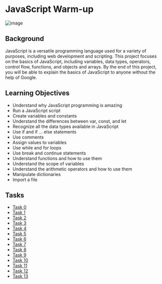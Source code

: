 # JavaScript Warm-up
![image](https://user-images.githubusercontent.com/107968573/230489320-6d4c5326-455c-4ff8-9fd6-8663dfd2bf14.png)


## Background
JavaScript is a versatile programming language used for a variety of purposes, including web development and scripting. This project focuses on the basics of JavaScript, including variables, data types, operators, control flow, functions, and objects and arrays. By the end of this project, you will be able to explain the basics of JavaScript to anyone without the help of Google.

## Learning Objectives
+ Understand why JavaScript programming is amazing
+ Run a JavaScript script
+ Create variables and constants
+ Understand the differences between var, const, and let
+ Recognize all the data types available in JavaScript
+ Use if and if ... else statements
+ Use comments
+ Assign values to variables
+ Use while and for loops
+ Use break and continue statements
+ Understand functions and how to use them
+ Understand the scope of variables
+ Understand the arithmetic operators and how to use them
+ Manipulate dictionaries
+ Import a file

## Tasks
- [Task 0](https://github.com/hayes28/holbertonschool-higher_level_programming/blob/master/0x00-javascript-warm_up/0-javascript_is_amazing.js)
- [Task 1](https://github.com/hayes28/holbertonschool-higher_level_programming/blob/master/0x00-javascript-warm_up/1-multi_languages.js)
- [Task 2](https://github.com/hayes28/holbertonschool-higher_level_programming/blob/master/0x00-javascript-warm_up/2-arguments.js)
- [Task 3](https://github.com/hayes28/holbertonschool-higher_level_programming/blob/master/0x00-javascript-warm_up/3-value_argument.js)
- [Task 4](https://github.com/hayes28/holbertonschool-higher_level_programming/blob/master/0x00-javascript-warm_up/4-concat.js)
- [Task 5](https://github.com/hayes28/holbertonschool-higher_level_programming/blob/master/0x00-javascript-warm_up/5-to_integer.js)
- [Task 6](https://github.com/hayes28/holbertonschool-higher_level_programming/blob/master/0x00-javascript-warm_up/6-multi_languages_loop.js)
- [Task 7](https://github.com/hayes28/holbertonschool-higher_level_programming/blob/master/0x00-javascript-warm_up/7-multi_c.js)
- [Task 8](https://github.com/hayes28/holbertonschool-higher_level_programming/blob/master/0x00-javascript-warm_up/8-square.js)
- [Task 9](https://github.com/hayes28/holbertonschool-higher_level_programming/blob/master/0x00-javascript-warm_up/9-add.js)
- [Task 10](https://github.com/hayes28/holbertonschool-higher_level_programming/blob/master/0x00-javascript-warm_up/10-factorial.js)
- [Task 11](https://github.com/hayes28/holbertonschool-higher_level_programming/blob/master/0x00-javascript-warm_up/11-second_biggest.js)
- [Task 12](https://github.com/hayes28/holbertonschool-higher_level_programming/blob/master/0x00-javascript-warm_up/12-object.js)
- [Task 13](https://github.com/hayes28/holbertonschool-higher_level_programming/blob/master/0x00-javascript-warm_up/13-add.js)
